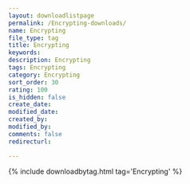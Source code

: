 ```yaml
---
layout: downloadlistpage
permalink: /Encrypting-downloads/
name: Encrypting
file_type: tag
title: Encrypting
keywords:
description: Encrypting
tags: Encrypting
category: Encrypting
sort_order: 30
rating: 100
is_hidden: false
create_date:
modified_date:
created_by:
modified_by:
comments: false
redirecturl:

---
```

 {% include downloadbytag.html tag='Encrypting' %}
